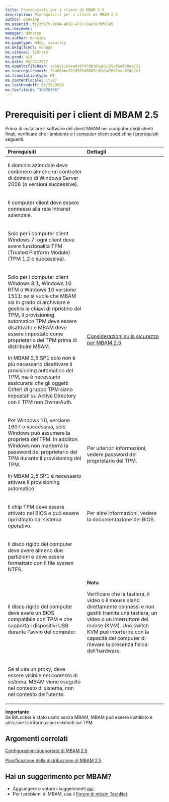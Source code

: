 ```yaml
---
title: Prerequisiti per i client di MBAM 2.5
description: Prerequisiti per i client di MBAM 2.5
author: dansimp
ms.assetid: fc230679-9c84-4b99-a77c-bae7e7bf8145
ms.reviewer: ''
manager: dansimp
ms.author: dansimp
ms.pagetype: mdop, security
ms.mktglfcycl: manage
ms.sitesec: library
ms.prod: w10
ms.date: 04/23/2017
ms.openlocfilehash: ac5e211e5ea038f47db3d5e68155eb5af38aa231
ms.sourcegitcommit: 354664bc527d93f80687cd2eba70d1eea024c7c3
ms.translationtype: MT
ms.contentlocale: it-IT
ms.lasthandoff: 06/26/2020
ms.locfileid: "10826966"
---
```

# Prerequisiti per i client di MBAM 2.5


Prima di installare il software del client MBAM nei computer degli utenti finali, verificare che l'ambiente e i computer client soddisfino i prerequisiti seguenti.

<table>
<colgroup>
<col width="50%" />
<col width="50%" />
</colgroup>
<thead>
<tr class="header">
<th align="left">Prerequisiti</th>
<th align="left">Dettagli</th>
</tr>
</thead>
<tbody>
<tr class="odd">
<td align="left"><p>Il dominio aziendale deve contenere almeno un controller di dominio di Windows Server 2008 (o versioni successive).</p></td>
<td align="left"><p></p></td>
</tr>
<tr class="even">
<td align="left"><p>Il computer client deve essere connesso alla rete Intranet aziendale.</p></td>
<td align="left"><p></p></td>
</tr>
<tr class="odd">
<td align="left"><p>Solo per i computer client Windows 7: ogni client deve avere funzionalità TPM (Trusted Platform Module) (TPM 1,2 o successiva).</p></td>
<td align="left"><p></p></td>
</tr>
<tr class="even">
<td align="left"><p>Solo per i computer client Windows 8,1, Windows 10 RTM o Windows 10 versione 1511: se si vuole che MBAM sia in grado di archiviare e gestire le chiavi di ripristino del TPM, il provisioning automatico TPM deve essere disattivato e MBAM deve essere impostato come proprietario del TPM prima di distribuire MBAM.</p>
<p>In MBAM 2,5 SP1 solo non è più necessario disattivare il provisioning automatico del TPM, ma è necessario assicurarsi che gli oggetti Criteri di gruppo TPM siano impostati su Active Directory con il TPM non OwnerAuth.</p></td>
<td align="left"><p><a href="mbam-25-security-considerations.md#bkmk-tpm" data-raw-source="[MBAM 2.5 Security Considerations](mbam-25-security-considerations.md#bkmk-tpm)">Considerazioni sulla sicurezza per MBAM 2.5</a></p></td>
</tr>
<tr class="odd">
<td align="left"><p>Per Windows 10, versione 1607 o successiva, solo Windows può assumere la proprietà del TPM. In addiiton Windows non manterrà la password del proprietario del TPM durante il provisioning del TPM.</p>
<p>In MBAM 2,5 SP1 è necessario attivare il provisioning automatico.</p>
</p></td>
<td align="left"><p><a href="https://technet.microsoft.com/itpro/windows/keep-secure/change-the-tpm-owner-password" data-raw-source="[TPM owner password](https://technet.microsoft.com/itpro/windows/keep-secure/change-the-tpm-owner-password)"> </a> Per ulteriori informazioni, vedere password del proprietario del TPM.
</p></td>
</tr>
<tr class="even">
<td align="left"><p>Il chip TPM deve essere attivato nel BIOS e può essere ripristinato dal sistema operativo.</p></td>
<td align="left"><p>Per altre informazioni, vedere la documentazione del BIOS.</p></td>
</tr>
<tr class="odd">
<td align="left"><p>Il disco rigido del computer deve avere almeno due partizioni e deve essere formattato con il file system NTFS.</p></td>
<td align="left"><p></p></td>
</tr>
<tr class="even">
<td align="left"><p>Il disco rigido del computer deve avere un BIOS compatibile con TPM e che supporta i dispositivi USB durante l'avvio del computer.</p></td>
<td align="left"><div class="alert">
<strong>Nota</strong><br/><p>Verificare che la tastiera, il video o il mouse siano direttamente connessi e non gestiti tramite una tastiera, un video o un interruttore del mouse (KVM). Uno switch KVM può interferire con la capacità del computer di rilevare la presenza fisica dell'hardware.</p>
</div>
<div>

</div></td>
</tr>
<tr class="even">
<td align="left"><p>Se si usa un proxy, deve essere visibile nel contesto di sistema. MBAM viene eseguito nel contesto di sistema, non nel contesto dell'utente.</p></td>
<td align="left"><p></p></td>
</tr>
</tbody>
</table>



**Importante**  
Se BitLocker è stato usato senza MBAM, MBAM può essere installato e utilizzare le informazioni esistenti sul TPM.




## Argomenti correlati


[Configurazioni supportate di MBAM 2.5](mbam-25-supported-configurations.md)

[Pianificazione della distribuzione di MBAM 2.5](planning-to-deploy-mbam-25.md)


## Hai un suggerimento per MBAM?
- Aggiungere o votare i suggerimenti [qui](http://mbam.uservoice.com/forums/268571-microsoft-bitlocker-administration-and-monitoring).
- Per i problemi di MBAM, usa il [Forum di mbam TechNet](https://social.technet.microsoft.com/Forums/home?forum=mdopmbam).






